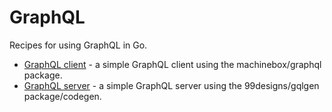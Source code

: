 # GraphQL

Recipes for using GraphQL in Go.

* [GraphQL client](client) - a simple GraphQL client using the machinebox/graphql package.
* [GraphQL server](server) - a simple GraphQL server using the 99designs/gqlgen package/codegen.
